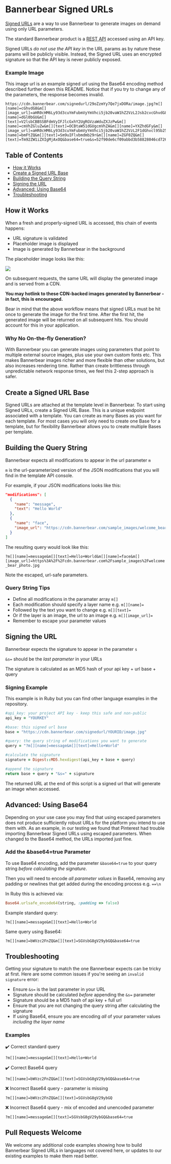 # Bannerbear Signed URLs

[Signed URLs](https://www.bannerbear.com/integrations/signed-urls/) are a way to use Bannerbear to generate images on demand using only URL parameters.

The standard Bannerbear product is a [REST API](https://www.bannerbear.com/product/image-generation-api/) accessed using an API key. 

Signed URLs *do not use the API key* in the URL params as by nature these params will be publicly visible. Instead, the Signed URL uses an encrypted signature so that the API key is never publicly exposed.

### Example Image

This image url is an example signed url using the Base64 encoding method described further down this README. Notice that if you try to change any of the parameters, the response becomes invalid.

```
https://cdn.bannerbear.com/signedurl/29oZzmYy7Qe7jxDORa/image.jpg?m[][name]=cGhvdG8&m[][image_url]=aHR0cHM6Ly93d3cuYmFubmVyYmVhci5jb20vaW1hZ2VzL2Jsb2cvcGhvdG8tMTQ5NTYzOTg2NzM4Ny01NDIzZDY4MTE1ODMtMS5qcGVn&m[][name]=dGl0bGU&m[][text]=V2lsbCBBSSBFdmVyIFJlcGxhY2UgRGVzaWduZXJzPw&m[][name]=cmVhZGluZw&m[][text]=OCBtaW51dGUgcmVhZA&m[][name]=YXZhdGFy&m[][image_url]=aHR0cHM6Ly93d3cuYmFubmVyYmVhci5jb20vaW1hZ2VzL2F1dGhvcl95b25nZm9vay5qcGc&m[][name]=bmFtZQ&m[][text]=Sm9uIFlvbmdmb29r&m[][name]=ZGF0ZQ&m[][text]=Tm92ZW1iZXIgMjAxOQ&base64=true&s=52f90de6cf09abbd3b58828046cd726e
```

## Table of Contents

- [How it Works](#how-it-works)
- [Create a Signed URL Base](#create-a-signed-url-base)
- [Building the Query String](#building-the-query-string)
- [Signing the URL](#signing-the-url)
- [Advanced: Using Base64](#advanced-using-base64)
- [Troubleshooting](#troubleshooting)

## How it Works

When a fresh and properly-signed URL is accessed, this chain of events happens:

- URL signature is validated
- Placeholder image is displayed
- Image is generated by Bannerbear in the background

The placeholder image looks like this:

![](https://cdn.bannerbear.com/signature_valid.png)

On subsequent requests, the same URL will display the generated image and is served from a CDN.

**You may hotlink to these CDN-backed images generated by Bannerbear - in fact, this is encouraged.**

Bear in mind that the above workflow means that signed URLs must be hit once to generate the image for the first time. After the first hit, the generated image will be returned on all subsequent hits. You should account for this in your application.

### Why No On-the-fly Generation?

With Bannerbear you can generate images using parameters that point to multiple external source images, plus use your own custom fonts etc. This makes Bannerbear images richer and more flexible than other solutions, but also increases rendering time. Rather than create brittleness through unpredictable network response times, we feel this 2-step approach is safer.

## Create a Signed URL Base

Signed URLs are attached at the template level in Bannerbear. To start using Signed URLs, create a Signed URL Base. This is a unique endpoint associated with a template. You can create as many Bases as you want for each template. For most cases you will only need to create one Base for a template, but for flexibility Bannerbear allows you to create multiple Bases per template.

## Building the Query String

Bannerbear expects all modifications to appear in the url parameter `m`

`m` is the url-parameterized version of the JSON modifications that you will find in the template API console.

For example, if your JSON modifications looks like this:
```json
"modifications": [
  {
    "name": "message",
    "text": "Hello World"
  },
  {
    "name": "face",
    "image_url": "https://cdn.bannerbear.com/sample_images/welcome_bear_photo.jpg"
  }
]
```
The resulting query would look like this:

`?m[][name]=message&m[][text]=Hello+World&m[][name]=face&m[][image_url]=https%3A%2F%2Fcdn.bannerbear.com%2Fsample_images%2Fwelcome_bear_photo.jpg`

Note the escaped, url-safe parameters.

### Query String Tips

- Define all modifications in the paramater array `m[]`
- Each modification should specify a layer name e.g. `m[][name]=`
- Followed by the text you want to change e.g. `m[][text]=`
- Or if the layer is an image, the url to an image e.g. `m[][image_url]=`
- Remember to escape your parameter values

## Signing the URL

Bannerbear expects the signature to appear in the parameter `s`

`&s=` should be the *last parameter* in your URLs

The signature is calculated as an MD5 hash of your api key + url base + query

### Signing Example

This example is in Ruby but you can find other language examples in the repository.

```ruby
#api_key: your project API key - keep this safe and non-public
api_key = "YOURKEY"

#base: this signed url base
base = "https://cdn.bannerbear.com/signedurl/YOURID/image.jpg"

#query: the query string of modifications you want to generate
query = "?m[][name]=message&m[][text]=Hello+World"

#calculate the signature
signature = Digest::MD5.hexdigest(api_key + base + query)

#append the signature
return base + query + "&s=" + signature
```

The returned URL at the end of this script is a signed url that will generate an image when accessed.

## Advanced: Using Base64

Depending on your use case you may find that using escaped parameters does not produce sufficiently robust URLs for the platform you intend to use them with. As an example, in our testing we found that Pinterest had trouble importing Bannerbear Signed URLs using escaped parameters. When changed to the Base64 method, the URLs imported just fine. 

### Add the &base64=true Parameter

To use Base64 encoding, add the parameter `&base64=true` to your query string *before calculating the signature*.

Then you will need to encode *all parameter values* in Base64, removing any padding or newlines that get added during the encoding process e.g. `==\n`

In Ruby this is achieved via:

```ruby
Base64.urlsafe_encode64(string, :padding => false)
```

Example standard query:

`?m[][name]=message&m[][text]=Hello+World`

Same query using Base64:

`?m[][name]=bWVzc2FnZQ&m[][text]=SGVsbG8gV29ybGQ&base64=true`

## Troubleshooting

Getting your signature to match the one Bannerbear expects can be tricky at first. Here are some common issues if you're seeing an `invalid signature` error:

- Ensure `&s=` is the last parameter in your URL
- Signature should be calculated *before* appending the `&s=` parameter
- Signature should be a MD5 hash of api key + full url
- Ensure that you are not changing the query string after calculating the signature
- If using Base64, ensure you are encoding *all* of your parameter values *including the layer name*

### Examples

:heavy_check_mark: Correct standard query

`?m[][name]=message&m[][text]=Hello+World`

:heavy_check_mark: Correct Base64 query

`?m[][name]=bWVzc2FnZQ&m[][text]=SGVsbG8gV29ybGQ&base64=true`

:x: Incorrect Base64 query - parameter is missing

`?m[][name]=bWVzc2FnZQ&m[][text]=SGVsbG8gV29ybGQ`

:x: Incorrect Base64 query - mix of encoded and unencoded parameter

`?m[][name]=message&m[][text]=SGVsbG8gV29ybGQ&base64=true`

## Pull Requests Welcome

We welcome any additional code examples showing how to build Bannerbear Signed URLs in languages not covered here, or updates to our existing examples to make them read better.
